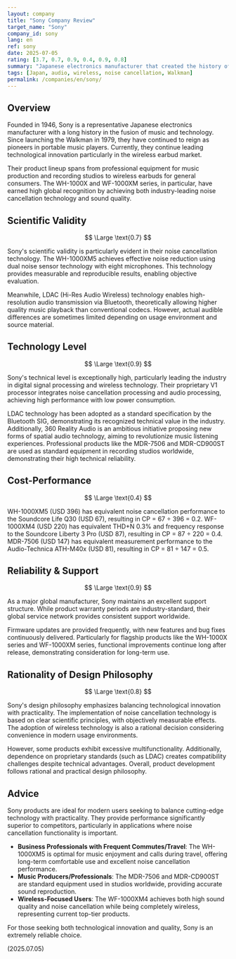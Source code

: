 ```yaml
---
layout: company
title: "Sony Company Review"
target_name: "Sony"
company_id: sony
lang: en
ref: sony
date: 2025-07-05
rating: [3.7, 0.7, 0.9, 0.4, 0.9, 0.8]
summary: "Japanese electronics manufacturer that created the history of portable music with the Walkman and continues to lead wireless earbud technology innovation. Leveraging technical expertise cultivated across fields from music production to consumer products, they boast world-class performance particularly in noise cancellation technology. Their product lineup ranges from professional monitor headphones to high-quality wireless earbuds for general consumers, meeting diverse needs."
tags: [Japan, audio, wireless, noise cancellation, Walkman]
permalink: /companies/en/sony/
---
```


## Overview

Founded in 1946, Sony is a representative Japanese electronics manufacturer with a long history in the fusion of music and technology. Since launching the Walkman in 1979, they have continued to reign as pioneers in portable music players. Currently, they continue leading technological innovation particularly in the wireless earbud market.

Their product lineup spans from professional equipment for music production and recording studios to wireless earbuds for general consumers. The WH-1000X and WF-1000XM series, in particular, have earned high global recognition by achieving both industry-leading noise cancellation technology and sound quality.

## Scientific Validity

$$ \Large \text{0.7} $$

Sony's scientific validity is particularly evident in their noise cancellation technology. The WH-1000XM5 achieves effective noise reduction using dual noise sensor technology with eight microphones. This technology provides measurable and reproducible results, enabling objective evaluation.

Meanwhile, LDAC (Hi-Res Audio Wireless) technology enables high-resolution audio transmission via Bluetooth, theoretically allowing higher quality music playback than conventional codecs. However, actual audible differences are sometimes limited depending on usage environment and source material.

## Technology Level

$$ \Large \text{0.9} $$

Sony's technical level is exceptionally high, particularly leading the industry in digital signal processing and wireless technology. Their proprietary V1 processor integrates noise cancellation processing and audio processing, achieving high performance with low power consumption.

LDAC technology has been adopted as a standard specification by the Bluetooth SIG, demonstrating its recognized technical value in the industry. Additionally, 360 Reality Audio is an ambitious initiative proposing new forms of spatial audio technology, aiming to revolutionize music listening experiences. Professional products like the MDR-7506 and MDR-CD900ST are used as standard equipment in recording studios worldwide, demonstrating their high technical reliability.

## Cost-Performance

$$ \Large \text{0.4} $$

WH-1000XM5 (USD 396) has equivalent noise cancellation performance to the Soundcore Life Q30 (USD 67), resulting in CP = 67 ÷ 396 = 0.2. WF-1000XM4 (USD 220) has equivalent THD+N 0.3% and frequency response to the Soundcore Liberty 3 Pro (USD 87), resulting in CP = 87 ÷ 220 = 0.4. MDR-7506 (USD 147) has equivalent measurement performance to the Audio-Technica ATH-M40x (USD 81), resulting in CP = 81 ÷ 147 = 0.5.

## Reliability & Support

$$ \Large \text{0.9} $$

As a major global manufacturer, Sony maintains an excellent support structure. While product warranty periods are industry-standard, their global service network provides consistent support worldwide.

Firmware updates are provided frequently, with new features and bug fixes continuously delivered. Particularly for flagship products like the WH-1000X series and WF-1000XM series, functional improvements continue long after release, demonstrating consideration for long-term use.

## Rationality of Design Philosophy

$$ \Large \text{0.8} $$

Sony's design philosophy emphasizes balancing technological innovation with practicality. The implementation of noise cancellation technology is based on clear scientific principles, with objectively measurable effects. The adoption of wireless technology is also a rational decision considering convenience in modern usage environments.

However, some products exhibit excessive multifunctionality. Additionally, dependence on proprietary standards (such as LDAC) creates compatibility challenges despite technical advantages. Overall, product development follows rational and practical design philosophy.

## Advice

Sony products are ideal for modern users seeking to balance cutting-edge technology with practicality. They provide performance significantly superior to competitors, particularly in applications where noise cancellation functionality is important.

- **Business Professionals with Frequent Commutes/Travel**: The WH-1000XM5 is optimal for music enjoyment and calls during travel, offering long-term comfortable use and excellent noise cancellation performance.
- **Music Producers/Professionals**: The MDR-7506 and MDR-CD900ST are standard equipment used in studios worldwide, providing accurate sound reproduction.
- **Wireless-Focused Users**: The WF-1000XM4 achieves both high sound quality and noise cancellation while being completely wireless, representing current top-tier products.

For those seeking both technological innovation and quality, Sony is an extremely reliable choice.

(2025.07.05)